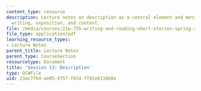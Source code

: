 ```yaml
---
content_type: resource
description: Lecture notes on description as a central element and metaphor, free
  writing, exposition, and context.
file: /media/courses/21w-755-writing-and-reading-short-stories-spring-2012/23ac7f64ae059757f654ff81e6116b8a_MIT21W_755S12_ses13.pdf
file_type: application/pdf
learning_resource_types:
- Lecture Notes
parent_title: Lecture Notes
parent_type: CourseSection
resourcetype: Document
title: 'Session 13: Description'
type: OCWFile
uid: 23ac7f64-ae05-9757-f654-ff81e6116b8a
---
```

